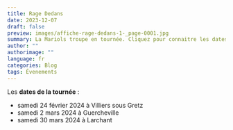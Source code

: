 ```yaml
---
title: Rage Dedans
date: 2023-12-07
draft: false
preview: images/affiche-rage-dedans-1-_page-0001.jpg
summary: La Mariols troupe en tournée. Cliquez pour connaitre les dates.
author: ""
authorimage: ""
language: fr
categories: Blog
tags: Évenements
---
```

Les **dates de la tournée** :

* samedi 24 février 2024 à Villiers sous Gretz
* samedi 2 mars 2024 à Guercheville
* samedi 30 mars 2024 à Larchant
